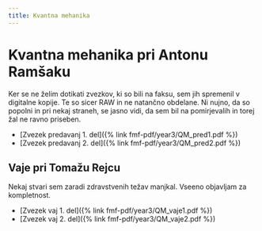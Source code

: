 ```yaml
---
title: Kvantna mehanika
---
```

# Kvantna mehanika pri Antonu Ramšaku
Ker se ne želim dotikati zvezkov, ki so bili na faksu, sem jih spremenil v digitalne kopije. Te so sicer RAW in ne natančno obdelane. Ni nujno, da so popolni in pri nekaj straneh, se jasno vidi, da sem bil na pomirjevalih in torej žal ne ravno priseben.

* [Zvezek predavanj 1. del]({% link fmf-pdf/year3/QM_pred1.pdf %})
* [Zvezek predavanj 2. del]({% link fmf-pdf/year3/QM_pred2.pdf %})

## Vaje pri Tomažu Rejcu
Nekaj stvari sem zaradi zdravstvenih težav manjkal. Vseeno objavljam za kompletnost.
* [Zvezek vaj 1. del]({% link fmf-pdf/year3/QM_vaje1.pdf %})
* [Zvezek vaj 2. del]({% link fmf-pdf/year3/QM_vaje2.pdf %})

